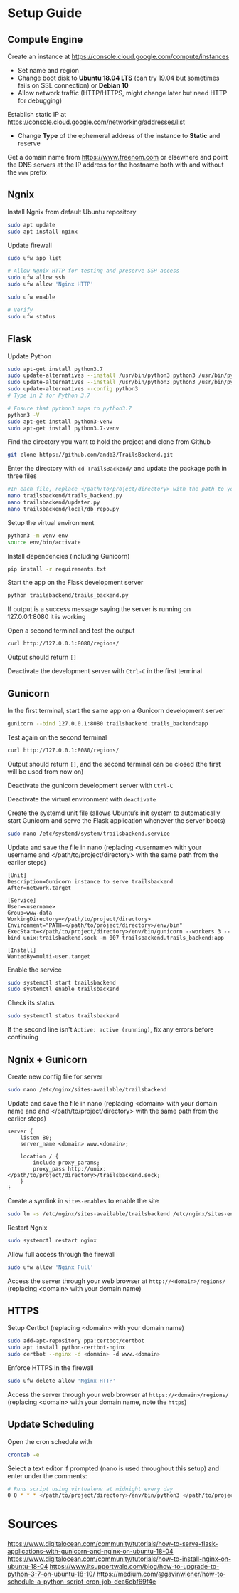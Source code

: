 # Setup Guide
## Compute Engine
Create an instance at https://console.cloud.google.com/compute/instances
- Set name and region
- Change boot disk to **Ubuntu 18.04 LTS** (can try 19.04 but sometimes fails on SSL connection) or **Debian 10** 
- Allow network traffic (HTTP/HTTPS, might change later but need HTTP for debugging)

Establish static IP at https://console.cloud.google.com/networking/addresses/list
- Change **Type** of the ephemeral address of the instance to **Static** and reserve

Get a domain name from https://www.freenom.com or elsewhere and point the DNS servers at the IP address for the hostname both with and without the ```www``` prefix

## Ngnix
Install Ngnix from default Ubuntu repository
```bash
sudo apt update
sudo apt install nginx
```
Update firewall
```bash
sudo ufw app list

# Allow Ngnix HTTP for testing and preserve SSH access
sudo ufw allow ssh
sudo ufw allow 'Nginx HTTP'

sudo ufw enable

# Verify
sudo ufw status
```
## Flask

Update Python 
```bash
sudo apt-get install python3.7
sudo update-alternatives --install /usr/bin/python3 python3 /usr/bin/python3.6 1
sudo update-alternatives --install /usr/bin/python3 python3 /usr/bin/python3.7 2
sudo update-alternatives --config python3
# Type in 2 for Python 3.7

# Ensure that python3 maps to python3.7
python3 -V
sudo apt-get install python3-venv
sudo apt-get install python3.7-venv
```

Find the directory you want to hold the project and clone from Github
```bash
git clone https://github.com/andb3/TrailsBackend.git
```

Enter the directory with ```cd TrailsBackend/``` and update the package path in three files
```bash
#In each file, replace </path/to/project/directory> with the path to your directory from root (i.e. /home/username/TrailsBackend)
nano trailsbackend/trails_backend.py
nano trailsbackend/updater.py
nano trailsbackend/local/db_repo.py
```


Setup the virtual environment
```bash 
python3 -m venv env
source env/bin/activate
```

Install dependencies (including Gunicorn)
```bash
pip install -r requirements.txt
```

Start the app on the Flask development server
```bash 
python trailsbackend/trails_backend.py
```

If output is a success message saying the server is running on 127.0.0.1:8080 it is working

Open a second terminal and test the output
```bash
curl http://127.0.0.1:8080/regions/
```
Output should return ```[]```

Deactivate the development server with ```Ctrl-C``` in the first terminal


## Gunicorn
In the first terminal, start the same app on a Gunicorn development server
```bash
gunicorn --bind 127.0.0.1:8080 trailsbackend.trails_backend:app
```

Test again on the second terminal 
```bash
curl http://127.0.0.1:8080/regions/
```
Output should return ```[]```, and the second terminal can be closed (the first will be used from now on)

Deactivate the gunicorn development server with ```Ctrl-C```

Deactivate the virtual environment with ```deactivate```

Create the systemd unit file (allows Ubuntu’s init system to automatically start Gunicorn and serve the Flask application whenever the server boots)
```bash
sudo nano /etc/systemd/system/trailsbackend.service
```

Update and save the file in nano (replacing \<username> with your username and </path/to/project/directory> with the same path from the earlier steps)

```
[Unit]
Description=Gunicorn instance to serve trailsbackend
After=network.target

[Service]
User=<username>
Group=www-data
WorkingDirectory=</path/to/project/directory>
Environment="PATH=</path/to/project/directory>/env/bin"
ExecStart=</path/to/project/directory>/env/bin/gunicorn --workers 3 --bind unix:trailsbackend.sock -m 007 trailsbackend.trails_backend:app

[Install]
WantedBy=multi-user.target
```

Enable the service
```bash
sudo systemctl start trailsbackend
sudo systemctl enable trailsbackend
```

Check its status
```bash
sudo systemctl status trailsbackend
```

If the second line isn't ```Active: active (running)```, fix any errors before continuing

## Ngnix + Gunicorn
Create new config file for server
```bash
sudo nano /etc/nginx/sites-available/trailsbackend
```

Update and save the file in nano (replacing \<domain> with your domain name and and </path/to/project/directory> with the same path from the earlier steps)

```
server {
    listen 80;
    server_name <domain> www.<domain>;

    location / {
        include proxy_params;
        proxy_pass http://unix:</path/to/project/directory>/trailsbackend.sock;
    }
}
```
Create a symlink in ```sites-enables``` to enable the site

```bash
sudo ln -s /etc/nginx/sites-available/trailsbackend /etc/nginx/sites-enabled
```

Restart Ngnix
```bash
sudo systemctl restart nginx
```

Allow full access through the firewall
```bash
sudo ufw allow 'Nginx Full'
```

Access the server through your web browser at ```http://<domain>/regions/``` (replacing \<domain> with your domain name)

## HTTPS
Setup Certbot (replacing \<domain> with your domain name)
```bash
sudo add-apt-repository ppa:certbot/certbot
sudo apt install python-certbot-nginx
sudo certbot --nginx -d <domain> -d www.<domain>
```

Enforce HTTPS in the firewall
```bash
sudo ufw delete allow 'Nginx HTTP'
```

Access the server through your web browser at ```https://<domain>/regions/``` (replacing \<domain> with your domain name, note the ```https```)

## Update Scheduling
Open the cron schedule with
```bash
crontab -e
```

Select a text editor if prompted (nano is used throughout this setup) and enter under the comments:
```bash
# Runs script using virtualenv at midnight every day
0 0 * * * </path/to/project/directory>/env/bin/python3 </path/to/project/directory>/trailsbackend/updater.py 
```


# Sources
https://www.digitalocean.com/community/tutorials/how-to-serve-flask-applications-with-gunicorn-and-nginx-on-ubuntu-18-04 \
https://www.digitalocean.com/community/tutorials/how-to-install-nginx-on-ubuntu-18-04
https://www.itsupportwale.com/blog/how-to-upgrade-to-python-3-7-on-ubuntu-18-10/
https://medium.com/@gavinwiener/how-to-schedule-a-python-script-cron-job-dea6cbf69f4e